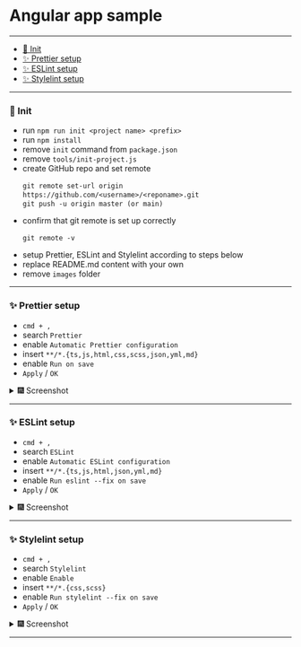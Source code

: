 # Angular app sample

---

- [🚀 Init](#-init)
- [✨ Prettier setup](#-prettier-setup)
- [✨ ESLint setup](#-eslint-setup)
- [✨ Stylelint setup](#-stylelint-setup)

---

### 🚀 Init

- run `npm run init <project name> <prefix>`
- run `npm install`
- remove `init` command from `package.json`
- remove `tools/init-project.js`
- create GitHub repo and set remote
  ```
  git remote set-url origin https://github.com/<username>/<reponame>.git
  git push -u origin master (or main)
  ```
- confirm that git remote is set up correctly
  ```
  git remote -v
  ```
- setup Prettier, ESLint and Stylelint according to steps below
- replace README.md content with your own
- remove `images` folder

---

### ✨ Prettier setup

- `cmd + ,`
- search `Prettier`
- enable `Automatic Prettier configuration`
- insert `**/*.{ts,js,html,css,scss,json,yml,md}`
- enable `Run on save`
- `Apply` / `OK`

<details>
  <summary>🎆 Screenshot</summary>
    
  <img src="images/prettier.png" width="500" alt="img" />
</details>

---

### ✨ ESLint setup

- `cmd + ,`
- search `ESLint`
- enable `Automatic ESLint configuration`
- insert `**/*.{ts,js,html,json,yml,md}`
- enable `Run eslint --fix on save`
- `Apply` / `OK`

<details>
  <summary>🎆 Screenshot</summary>

  <img src="images/eslint.png" width="500" alt="img" />
</details>

---

### ✨ Stylelint setup

- `cmd + ,`
- search `Stylelint`
- enable `Enable`
- insert `**/*.{css,scss}`
- enable `Run stylelint --fix on save`
- `Apply` / `OK`

<details>
  <summary>🎆 Screenshot</summary>

  <img src="images/stylelint.png" width="500" alt="img" />
</details>

---
